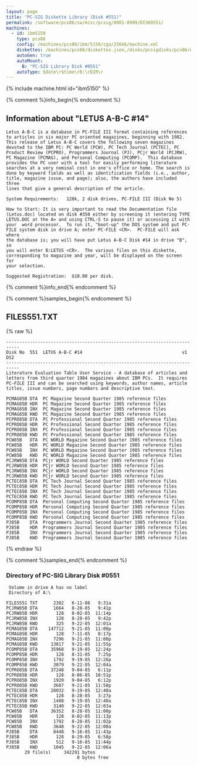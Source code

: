 ```yaml
---
layout: page
title: "PC-SIG Diskette Library (Disk #551)"
permalink: /software/pcx86/sw/misc/pcsig/0001-0999/DISK0551/
machines:
  - id: ibm5150
    type: pcx86
    config: /machines/pcx86/ibm/5150/cga/256kb/machine.xml
    diskettes: /machines/pcx86/diskettes.json,/disks/pcsigdisks/pcx86/diskettes.json
    autoGen: true
    autoMount:
      B: "PC-SIG Library Disk #0551"
    autoType: $date\r$time\rB:\rDIR\r
---
```


{% include machine.html id="ibm5150" %}

{% comment %}info_begin{% endcomment %}

## Information about "LETUS A-B-C #14"

    Letus A-B-C is a database in PC-FILE III format containing references
    to articles in six major PC oriented magazines, beginning with 1982.
    This release of Letus A-B-C covers the following seven magazines
    devoted to the IBM PC: PC World (PCW), PC Tech Journal (PCTEC), PC
    Product Review (PCPRO), Programmers Journal (PJ), PCjr World (PCJRW),
    PC Magazine (PCMAG), and Personal Computing (PCOMP).  This database
    provides the PC user with a tool for easily performing literature
    searches at a very nominal cost in one's office or home. The search is
    done by keyword fields as well as identification fields (i.e., author,
    title, magazine issue, and page); also, the authors have included three
    lines that give a general description of the article.
    
    System Requirements:   128k, 2 disk drives, PC-FILE III (Disk No 5)
    
    How to Start: It is very important to read the Documentation file
    (Letus.doc) located on disk #350 either by screening it (entering TYPE
    LETUS.DOC at the A> and using CTRL-S to pause it) or accessing it with
    your  word processor.  To run it, "boot-up" the DOS system and put PC-
    FILE system disk in drive A; enter PC-FILE <CR>.  PC-FILE will ask where
    the database is; you will have put Letus A-B-C Disk #14 in drive "B", so
    you will enter B:LETUS <CR>.  The various files on this diskette,
    corresponding to magazine and year, will be displayed on the screen for
    your selection.
    
    Suggested Registration:  $10.00 per disk.
{% comment %}info_end{% endcomment %}

{% comment %}samples_begin{% endcomment %}

## FILES551.TXT

{% raw %}
```
---------------------------------------------------------------------------
Disk No  551  LETUS A-B-C #14                                      v1  DS2
---------------------------------------------------------------------------
Literature Evaluation Table User Service - A database of articles and
letters from third quarter 1984 magazines about IBM PCs.  It requires
PC-FILE III and can be searched using keywords, author names, article
titles, issue numbers, page numbers and descriptive text.
 
PCMAG85B DTA  PC Magazine Second Quarter 1985 reference files
PCMAG85B HDR  PC Magazine Second Quarter 1985 reference files
PCMAG85B INX  PC Magazine Second Quarter 1985 reference files
PCMAG85B KWD  PC Magazine Second Quarter 1985 reference files
PCPRO85B DTA  PC Professional Second Quarter 1985 reference files
PCPRO85B HDR  PC Professional Second Quarter 1985 reference files
PCPRO85B INX  PC Professional Second Quarter 1985 reference files
PCPRO85B KWD  PC Professional Second Quarter 1985 reference files
PCW85B   DTA  PC WORLD Magazine Second Quarter 1985 reference files
PCW85B   HDR  PC WORLD Magazine Second Quarter 1985 reference files
PCW85B   INX  PC WORLD Magazine Second Quarter 1985 reference files
PCW85B   KWD  PC WORLD Magazine Second Quarter 1985 reference files
PCJRW85B DTA  PCjr WORLD Second Quarter 1985 reference files
PCJRW85B HDR  PCjr WORLD Second Quarter 1985 reference files
PCJRW85B INX  PCjr WORLD Second Quarter 1985 reference files
PCJRW85B KWD  PCjr WORLD Second Quarter 1985 reference files
PCTEC85B DTA  PC Tech Journal Second Quarter 1985 reference files
PCTEC85B HDR  PC Tech Journal Second Quarter 1985 reference files
PCTEC85B INX  PC Tech Journal Second Quarter 1985 reference files
PCTEC85B KWD  PC Tech Journal Second Quarter 1985 reference files
PCOMP85B DTA  Personal Computing Second Quarter 1985 reference files
PCOMP85B HDR  Personal Computing Second Quarter 1985 reference files
PCOMP85B INX  Personal Computing Second Quarter 1985 reference files
PCOMP85B KWD  Personal Computing Second Quarter 1985 reference files
PJ85B    DTA  Programmers Journal Second Quarter 1985 reference files
PJ85B    HDR  Programmers Journal Second Quarter 1985 reference files
PJ85B    INX  Programmers Journal Second Quarter 1985 reference files
PJ85B    KWD  Programmers Journal Second Quarter 1985 reference files
```
{% endraw %}

{% comment %}samples_end{% endcomment %}

### Directory of PC-SIG Library Disk #0551

     Volume in drive A has no label
     Directory of A:\

    FILES551 TXT      2382   6-11-86   9:31a
    PCJRW85B DTA      1664   8-28-85   9:41p
    PCJRW85B HDR       128   8-02-85  11:14p
    PCJRW85B INX       128   8-28-85   9:42p
    PCJRW85B KWD       325   9-22-85  12:01a
    PCMAG85B DTA    147712   9-21-85  11:00p
    PCMAG85B HDR       128   7-11-85   8:17p
    PCMAG85B INX      7296   9-21-85  11:00p
    PCMAG85B KWD     13817   9-21-85  11:55p
    PCOMP85B DTA     35968   9-19-85  12:24p
    PCOMP85B HDR       128   8-31-85   7:25p
    PCOMP85B INX      1792   9-19-85  12:26p
    PCOMP85B KWD      3079   9-22-85  12:04a
    PCPRO85B DTA     37248   9-04-85   6:11p
    PCPRO85B HDR       128   8-06-85  10:51p
    PCPRO85B INX      1920   9-04-85   6:12p
    PCPRO85B KWD      3687   9-21-85  11:58p
    PCTEC85B DTA     28032   9-19-85  12:40a
    PCTEC85B HDR       128   8-28-85   3:27p
    PCTEC85B INX      1408   9-19-85  12:40a
    PCTEC85B KWD      3140   9-22-85  12:03a
    PCW85B   DTA     36352   8-28-85  11:00p
    PCW85B   HDR       128   8-02-85  11:13p
    PCW85B   INX      1792   8-28-85  11:02p
    PCW85B   KWD      3648   9-22-85  12:00a
    PJ85B    DTA      8448   9-16-85  11:43p
    PJ85B    HDR       128   8-29-85   6:58p
    PJ85B    INX       512   9-16-85  11:44p
    PJ85B    KWD      1045   9-22-85  12:06a
           29 file(s)     342291 bytes
                               0 bytes free
